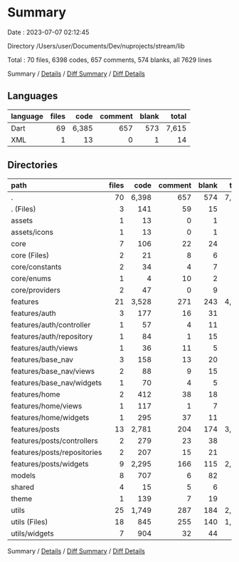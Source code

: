 # Summary

Date : 2023-07-07 02:12:45

Directory /Users/user/Documents/Dev/nuprojects/stream/lib

Total : 70 files,  6398 codes, 657 comments, 574 blanks, all 7629 lines

Summary / [Details](details.md) / [Diff Summary](diff.md) / [Diff Details](diff-details.md)

## Languages
| language | files | code | comment | blank | total |
| :--- | ---: | ---: | ---: | ---: | ---: |
| Dart | 69 | 6,385 | 657 | 573 | 7,615 |
| XML | 1 | 13 | 0 | 1 | 14 |

## Directories
| path | files | code | comment | blank | total |
| :--- | ---: | ---: | ---: | ---: | ---: |
| . | 70 | 6,398 | 657 | 574 | 7,629 |
| . (Files) | 3 | 141 | 59 | 15 | 215 |
| assets | 1 | 13 | 0 | 1 | 14 |
| assets/icons | 1 | 13 | 0 | 1 | 14 |
| core | 7 | 106 | 22 | 24 | 152 |
| core (Files) | 2 | 21 | 8 | 6 | 35 |
| core/constants | 2 | 34 | 4 | 7 | 45 |
| core/enums | 1 | 4 | 10 | 2 | 16 |
| core/providers | 2 | 47 | 0 | 9 | 56 |
| features | 21 | 3,528 | 271 | 243 | 4,042 |
| features/auth | 3 | 177 | 16 | 31 | 224 |
| features/auth/controller | 1 | 57 | 4 | 11 | 72 |
| features/auth/repository | 1 | 84 | 1 | 15 | 100 |
| features/auth/views | 1 | 36 | 11 | 5 | 52 |
| features/base_nav | 3 | 158 | 13 | 20 | 191 |
| features/base_nav/views | 2 | 88 | 9 | 15 | 112 |
| features/base_nav/widgets | 1 | 70 | 4 | 5 | 79 |
| features/home | 2 | 412 | 38 | 18 | 468 |
| features/home/views | 1 | 117 | 1 | 7 | 125 |
| features/home/widgets | 1 | 295 | 37 | 11 | 343 |
| features/posts | 13 | 2,781 | 204 | 174 | 3,159 |
| features/posts/controllers | 2 | 279 | 23 | 38 | 340 |
| features/posts/repositories | 2 | 207 | 15 | 21 | 243 |
| features/posts/widgets | 9 | 2,295 | 166 | 115 | 2,576 |
| models | 8 | 707 | 6 | 82 | 795 |
| shared | 4 | 15 | 5 | 6 | 26 |
| theme | 1 | 139 | 7 | 19 | 165 |
| utils | 25 | 1,749 | 287 | 184 | 2,220 |
| utils (Files) | 18 | 845 | 255 | 140 | 1,240 |
| utils/widgets | 7 | 904 | 32 | 44 | 980 |

Summary / [Details](details.md) / [Diff Summary](diff.md) / [Diff Details](diff-details.md)